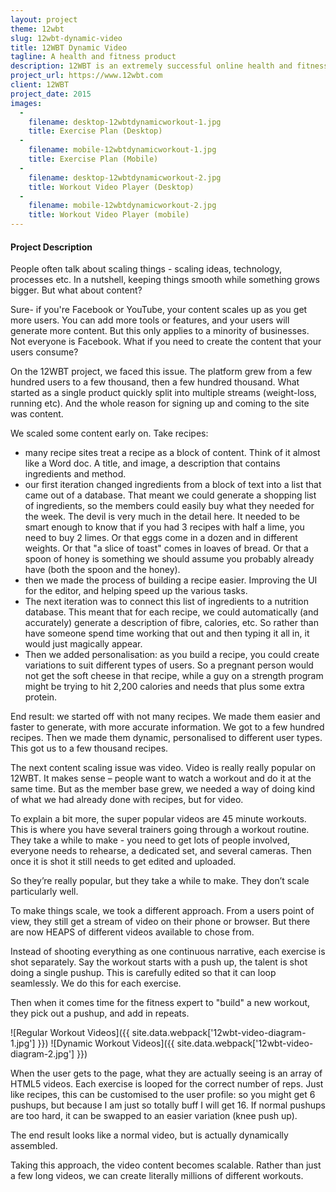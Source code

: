 ```yaml
---
layout: project
theme: 12wbt
slug: 12wbt-dynamic-video
title: 12WBT Dynamic Video
tagline: A health and fitness product
description: 12WBT is an extremely successful online health and fitness platform
project_url: https://www.12wbt.com
client: 12WBT
project_date: 2015
images:
  -
    filename: desktop-12wbtdynamicworkout-1.jpg
    title: Exercise Plan (Desktop)
  -
    filename: mobile-12wbtdynamicworkout-1.jpg
    title: Exercise Plan (Mobile)
  -
    filename: desktop-12wbtdynamicworkout-2.jpg
    title: Workout Video Player (Desktop)
  -
    filename: mobile-12wbtdynamicworkout-2.jpg
    title: Workout Video Player (mobile)
---
```


#### Project Description

People often talk about scaling things - scaling ideas, technology, processes etc. In a nutshell, keeping things smooth while something grows bigger. But what about content?

Sure- if you're Facebook or YouTube, your content scales up as you get more users. You can add more tools or features, and your users will generate more content. But this only applies to a minority of businesses. Not everyone is Facebook. What if you need to create the content that your users consume?

On the 12WBT project, we faced this issue. The platform grew from a few hundred users to a few thousand, then a few hundred thousand. What started as a single product quickly split into multiple streams (weight-loss, running etc). And the whole reason for signing up and coming to the site was content.

We scaled some content early on. Take recipes:
- many recipe sites treat a recipe as a block of content. Think of it almost like a Word doc. A title, and image, a description that contains ingredients and method.
- our first iteration changed ingredients from a block of text into a list that came out of a database. That meant we could generate a shopping list of ingredients, so the members could easily buy what they needed for the week. The devil is very much in the detail here. It needed to be smart enough to know that if you had 3 recipes with half a lime, you need to buy 2 limes. Or that eggs come in a dozen and in different weights. Or that "a slice of toast" comes in loaves of bread. Or that a spoon of honey is something we should assume you probably already have (both the spoon and the honey).
- then we made the process of building a recipe easier. Improving the UI for the editor, and helping speed up the various tasks.
- The next iteration was to connect this list of ingredients to a nutrition database. This meant that for each recipe, we could automatically (and accurately) generate a description of fibre, calories, etc. So rather than have someone spend time working that out and then typing it all in, it would just magically appear.
- Then we added personalisation: as you build a recipe, you could create variations to suit different types of users. So a pregnant person would not get the soft cheese in that recipe, while a guy on a strength program might be trying to hit 2,200 calories and needs that plus some extra protein.

End result: we started off with not many recipes. We made them easier and faster to generate, with more accurate information. We got to a few hundred recipes. Then we made them dynamic, personalised to different user types. This got us to a few thousand recipes.

The next content scaling issue was video. Video is really really popular on 12WBT. It makes sense – people want to watch a workout and do it at the same time. But as the member base grew, we needed a way of doing kind of what we had already done with recipes, but for video.

To explain a bit more, the super popular videos are 45 minute workouts. This is where you have several trainers going through a workout routine. They take a while to make - you need to get lots of people involved, everyone needs to rehearse, a dedicated set, and several cameras. Then once it is shot it still needs to get edited and uploaded.

So they’re really popular, but they take a while to make. They don’t scale particularly well.

To make things scale, we took a different approach. From a users point of view, they still get a stream of video on their phone or browser. But there are now HEAPS of different videos available to chose from.

Instead of shooting everything as one continuous narrative, each exercise is shot separately. Say the workout starts with a push up, the talent is shot doing a single pushup. This is carefully edited so that it can loop seamlessly. We do this for each exercise.

Then when it comes time for the fitness expert to "build" a new workout, they pick out a pushup, and add in repeats.

![Regular Workout Videos]({{ site.data.webpack['12wbt-video-diagram-1.jpg'] }})
![Dynamic Workout Videos]({{ site.data.webpack['12wbt-video-diagram-2.jpg'] }})

When the user gets to the page, what they are actually seeing is an array of HTML5 videos. Each exercise is looped for the correct number of reps. Just like recipes, this can be customised to the user profile: so you might get 6 pushups, but because I am just so totally buff I will get 16. If normal pushups are too hard, it can be swapped to an easier variation (knee push up).

The end result looks like a normal video, but is actually dynamically assembled.

Taking this approach, the video content becomes scalable. Rather than just a few long videos, we can create literally millions of different workouts.
